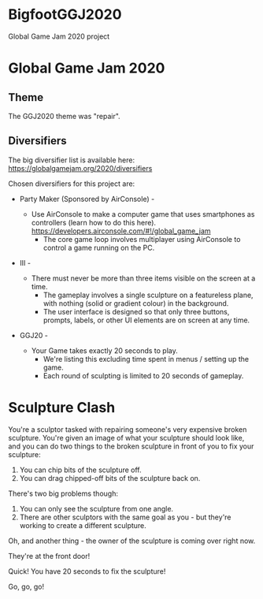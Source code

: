 # BigfootGGJ2020
Global Game Jam 2020 project


# Global Game Jam 2020

## Theme
The GGJ2020 theme was "repair".

## Diversifiers
The big diversifier list is available here: https://globalgamejam.org/2020/diversifiers

Chosen diversifiers for this project are:

* Party Maker (Sponsored by AirConsole) -
	* Use AirConsole to make a computer game that uses smartphones as controllers (learn how to do this here). https://developers.airconsole.com/#!/global_game_jam
		* The core game loop involves multiplayer using AirConsole to control a game running on the PC.

* III -
	* There must never be more than three items visible on the screen at a time.
		* The gameplay involves a single sculpture on a featureless plane, with nothing (solid or gradient colour) in the background.
		* The user interface is designed so that only three buttons, prompts, labels, or other UI elements are on screen at any time.
        
* GGJ20 - 
	* Your Game takes exactly 20 seconds to play.
		* We're listing this excluding time spent in menus / setting up the game. 
		* Each round of sculpting is limited to 20 seconds of gameplay.
       
	   
# Sculpture Clash

You're a sculptor tasked with repairing someone's very expensive broken sculpture. You're given an image of what your sculpture should look like, and you can do two things to the broken sculpture in front of you to fix your sculpture: 
1. You can chip bits of the sculpture off.
2. You can drag chipped-off bits of the sculpture back on. 

There's two big problems though: 
1. You can only see the sculpture from one angle.
2. There are other sculptors with the same goal as you - but they're working to create a different sculpture. 

Oh, and another thing - the owner of the sculpture is coming over right now.

They're at the front door! 

Quick! You have 20 seconds to fix the sculpture! 

Go, go, go! 
